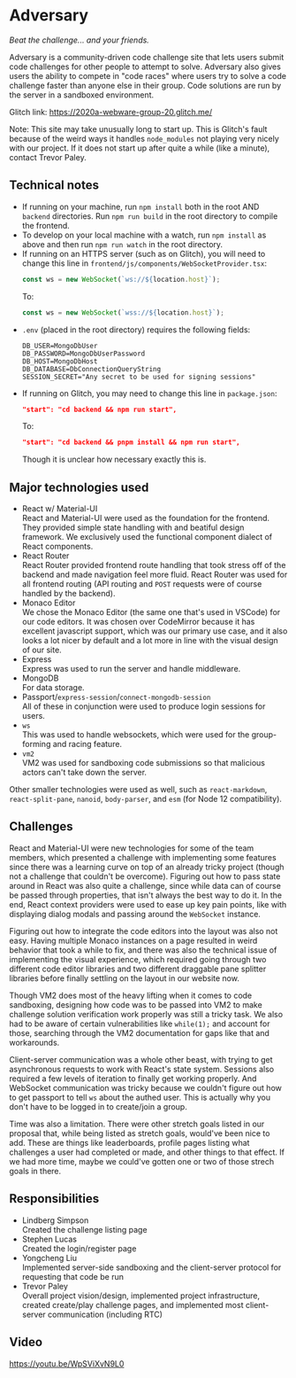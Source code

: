 # Adversary
_Beat the challenge... and your friends._

Adversary is a community-driven code challenge site that lets users submit code challenges for other people to attempt to solve. Adversary also gives users the ability to compete in "code races" where users try to solve a code challenge faster than anyone else in their group. Code solutions are run by the server in a sandboxed environment.

Glitch link: https://2020a-webware-group-20.glitch.me/

Note: This site may take unusually long to start up. This is Glitch's fault because of the weird ways it handles `node_modules` not playing very nicely with our project. If it does not start up after quite a while (like a minute), contact Trevor Paley.

## Technical notes
* If running on your machine, run `npm install` both in the root AND `backend` directories. Run `npm run build` in the root directory to compile the frontend.
* To develop on your local machine with a watch, run `npm install` as above and then run `npm run watch` in the root directory.
* If running on an HTTPS server (such as on Glitch), you will need to change this line in `frontend/js/components/WebSocketProvider.tsx`:  
    ```js
    const ws = new WebSocket(`ws://${location.host}`);
    ```
    To:
    ```js
    const ws = new WebSocket(`wss://${location.host}`);
    ```
* `.env` (placed in the root directory) requires the following fields:  
    ```
    DB_USER=MongoDbUser
    DB_PASSWORD=MongoDbUserPassword
    DB_HOST=MongoDbHost
    DB_DATABASE=DbConnectionQueryString
    SESSION_SECRET="Any secret to be used for signing sessions"
    ```
* If running on Glitch, you may need to change this line in `package.json`:  
    ```json
    "start": "cd backend && npm run start",
    ```
    To:
    ```json
    "start": "cd backend && pnpm install && npm run start",
    ```
    Though it is unclear how necessary exactly this is.

## Major technologies used
* React w/ Material-UI  
    React and Material-UI were used as the foundation for the frontend. They provided simple state handling with and beatiful design framework. We exclusively used the functional component dialect of React components.
* React Router  
    React Router provided frontend route handling that took stress off of the backend and made navigation feel more fluid. React Router was used for all frontend routing (API routing and `POST` requests were of course handled by the backend).
* Monaco Editor  
    We chose the Monaco Editor (the same one that's used in VSCode) for our code editors. It was chosen over CodeMirror because it has excellent javascript support, which was our primary use case, and it also looks a lot nicer by default and a lot more in line with the visual design of our site.
* Express  
    Express was used to run the server and handle middleware.
* MongoDB  
    For data storage.
* Passport/`express-session`/`connect-mongodb-session`  
    All of these in conjunction were used to produce login sessions for users.
* `ws`  
    This was used to handle websockets, which were used for the group-forming and racing feature.
* `vm2`  
    VM2 was used for sandboxing code submissions so that malicious actors can't take down the server.

Other smaller technologies were used as well, such as `react-markdown`, `react-split-pane`, `nanoid`, `body-parser`, and `esm` (for Node 12 compatibility).

## Challenges
React and Material-UI were new technologies for some of the team members, which presented a challenge with implementing some features since there was a learning curve on top of an already tricky project (though not a challenge that couldn't be overcome). Figuring out how to pass state around in React was also quite a challenge, since while data can of course be passed through properties, that isn't always the best way to do it. In the end, React context providers were used to ease up key pain points, like with displaying dialog modals and passing around the `WebSocket` instance.

Figuring out how to integrate the code editors into the layout was also not easy. Having multiple Monaco instances on a page resulted in weird behavior that took a while to fix, and there was also the technical issue of implementing the visual experience, which required going through two different code editor libraries and two different draggable pane splitter libraries before finally settling on the layout in our website now.

Though VM2 does most of the heavy lifting when it comes to code sandboxing, designing how code was to be passed into VM2 to make challenge solution verification work properly was still a tricky task. We also had to be aware of certain vulnerabilities like `while(1);` and account for those, searching through the VM2 documentation for gaps like that and workarounds.

Client-server communication was a whole other beast, with trying to get asynchronous requests to work with React's state system. Sessions also required a few levels of iteration to finally get working properly. And WebSocket communication was tricky because we couldn't figure out how to get passport to tell `ws` about the authed user. This is actually why you don't have to be logged in to create/join a group.

Time was also a limitation. There were other stretch goals listed in our proposal that, while being listed as stretch goals, would've been nice to add. These are things like leaderboards, profile pages listing what challenges a user had completed or made, and other things to that effect. If we had more time, maybe we could've gotten one or two of those strech goals in there.

## Responsibilities
* Lindberg Simpson  
    Created the challenge listing page
* Stephen Lucas  
    Created the login/register page
* Yongcheng Liu  
    Implemented server-side sandboxing and the client-server protocol for requesting that code be run
* Trevor Paley  
    Overall project vision/design, implemented project infrastructure, created create/play challenge pages, and implemented most client-server communication (including RTC)

## Video
https://youtu.be/WpSViXvN9L0